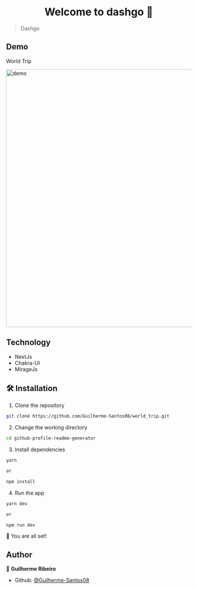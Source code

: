 <h1 align="center">Welcome to dashgo 👋</h1>

> Dashgo

## Demo

<p>
  World Trip
</p>

  <img width="700" align="center" src="./.github/demoDashgo.gif" alt="demo"/>

## Technology

- NextJs
- Chakra-UI
- MirageJs


## 🛠️ Installation

1. Clone the repository

```bash
git clone https://github.com/Guilherme-Santos08/world_trip.git
```

2. Change the working directory

```bash
cd github-profile-readme-generator
```

3. Install dependencies

```bash
yarn

or

npm install
```

4. Run the app

```bash
yarn dev

or

npm run dev
```

🌟 You are all set!

## Author

👤 **Guilherme Ribeiro**

- Github: [@Guilherme-Santos08](https://github.com/Guilherme-Santos08)
